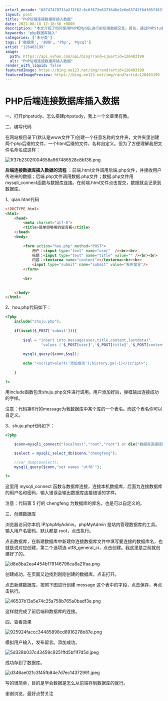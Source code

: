 ```yaml
---
arturl_encode: "68747470733a2f2f62:6c6f672e6373646e2e6e65742f6d305f36313336383039382f:61727469636c652f64657461696c732f313236343033313939"
layout: post
title: "PHP后端连接数据库插入数据"
date: 2022-08-18 17:18:56 +0800
description: "本文介绍了如何使用PHP和MySQL进行前后端数据交互。首先，通过PHPStudy搭建环境，创建HT"
keywords: "php数据库插入"
categories: ['未分类']
tags: ['数据库', '前端', 'Php', 'Mysql']
artid: "126403199"
image:
  path: https://api.vvhan.com/api/bing?rand=sj&artid=126403199
  alt: "PHP后端连接数据库插入数据"
render_with_liquid: false
featuredImage: https://bing.ee123.net/img/rand?artid=126403199
featuredImagePreview: https://bing.ee123.net/img/rand?artid=126403199
---
```


# PHP后端连接数据库插入数据

一、打开phpstudy。怎么搭建phpstudy，我上一个文章里有教。

二、编写代码

在网站根目录下(默认是www文件下)创建一个任意名称的文件夹，文件夹里创建两个php后缀的文件，一个html后缀的文件，名称自定义。但为了方便理解我把文件名命名成这样：

![1f37b2302f004658a967486528c8b136.png](https://i-blog.csdnimg.cn/blog_migrate/fa8e2252c0cd58feeda1f880c24777b6.png)

**后端连接数据库插入数据的流程**
：前端.html文件调用后端.php文件，并接收用户传进来的数据；后端.php文件调用数据.php文件；数据.php文件用mysqli\_connect函数与数据库连接。在前端.html文件点击提交，数据就会记录到数据库。

1、qian.html代码

```html
<!DOCTYPE html>
<html>
	<head>
		<meta charset="utf-8">
		<title>简单但够用的留言板</title>
	</head>
	<body>
		
		<form action="hou.php" method="POST">
			用户：<input type="text" name="user"  /><br><br>
			标题：<input type="text" name="title" value="" /><br><br>
			内容：<textarea name="content"></textarea><br><br>
			<input type="submit" name="submit" value="发布留言"/>
		</form>
		
		<br>
		
		
	</body>
</html>
```

2、hou.php代码如下：

```php
<?php
	include("shuju.php");
	
	if(isset($_POST['submit'])){
		
		$sql = "insert into message(user,title,content,lastdata)".
				"values ('$_POST[user]','$_POST[title]','$_POST[content]',now())";
		
		mysqli_query($conn,$sql);
		
		echo "<script>alert('添加成功');history.go(-1)</script>";
		
	}
	
?>
```

用include函数包含shuju.php文件进行调用。用户添加好后，弹框输出连接成功的字样。

注意：代码第6行的message为我数据库中某个库的一个表名。而这个表名你可以自定义。

3、shuju.php代码如下：

```php
<?php

    $conn=mysqli_connect("localhost","root","root") or die("数据库连接错误");

    $select = mysqli_select_db($conn,"chengfeng");

    //var_dump($select);
    mysqli_query($conn,"set names 'utf8'");

?>
```

这里用 mysqli\_connect 函数与数据库连接，连接本机数据库，后面为连接数据库的用户名和密码，输入错误会输出数据库连接错误的字样。

注意：代码第 5 行的 chengfeng 为数据库的库名，也是可以自定义的。

三、创建数据库

浏览器访问你本机 IP/phpMyAdmin。phpMyAdmin 是站内管理数据库的工具。输入用户名密码，默认都是 root，点击执行。

点击数据库，在新建数据库中新建你连接数据库文件中填写要连接的数据库名，也就是说对应创建，第二个选项选 utf8\_general\_ci，点击创建。我这里是之前就创建好了的。

![d8e8ba2ea4454bf79146796ca8a21faa.png](https://i-blog.csdnimg.cn/blog_migrate/6461861ba41cb183c002f72a0b49c8dd.png)

创建成功，在页面又边找到刚刚创建的数据库，点击打开。

点击新建数据库，按照下图进行创建 message 这个表中的字段，点击保存，再点击执行。

![46537b13a5e74c25a758b765a0badf3e.png](https://i-blog.csdnimg.cn/blog_migrate/1f11595a35fdfda514e7ae5df28db8e0.png)

这样就完成了前后端和数据库的连接。

四、查看效果

![925924faccc34485898cd8916278b87e.png](https://i-blog.csdnimg.cn/blog_migrate/2fbc8c3c2279b3e1b82fe443f2236d31.png)

模拟用户输入，发布留言。添加成功。

![5d328b037c43459c9251ffd5bf1f7d5d.jpeg](https://i-blog.csdnimg.cn/blog_migrate/85db96cdad7d77bebe34cc414cc77029.jpeg)

成功存到了数据库。

![d346ae021c3f45fb84e7d7ec14372991.jpeg](https://i-blog.csdnimg.cn/blog_migrate/d0b4f1eb5db40116cf7ee82e001c91c5.jpeg)

写的很简单，目的是学会数据是怎么从前端存到数据库的就行。

谢谢浏览，最好点赞关注